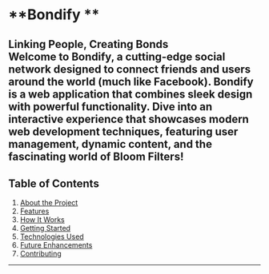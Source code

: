 # **Bondify **  
**Linking People, Creating Bonds**  
Welcome to **Bondify**, a cutting-edge social network designed to connect friends and users around the world (much like Facebook). Bondify is a web application that combines sleek design with powerful functionality. Dive into an interactive experience that showcases modern web development techniques, featuring user management, dynamic content, and the fascinating world of **Bloom Filters**!
--- 
## **Table of Contents**  
1. [About the Project](#about-the-project)  
2. [Features](#features)  
3. [How It Works](#how-it-works)  
4. [Getting Started](#getting-started)  
5. [Technologies Used](#technologies-used)  
6. [Future Enhancements](#future-enhancements)  
7. [Contributing](#contributing)  

---
